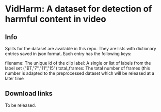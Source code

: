 # VidHarm: A dataset for detection of harmful content in video

## Info

Splits for the dataset are available in this repo. They are lists with dictionary entries saved in json format.
Each entry has the following keys:

  filename: The unique id of the clip
  label: A single or list of labels from the label set ("BT,"7","11","15")
  total_frames: The total number of frames (this number is adapted to the preprocessed dataset which will be released at a later time
  
## Download links

To be released.
  
